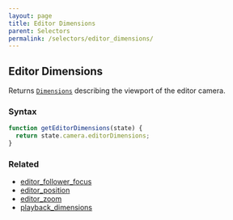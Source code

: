 ```yaml
---
layout: page
title: Editor Dimensions
parent: Selectors
permalink: /selectors/editor_dimensions/
---
```


## Editor Dimensions

Returns [`Dimensions`](../External/dimensions.js) describing the viewport of the editor camera.

### Syntax

```js
function getEditorDimensions(state) {
  return state.camera.editorDimensions;
}
```

### Related

- [editor_follower_focus](./editor_follower_focus.md)
- [editor_position](./editor_position.md)
- [editor_zoom](./editor_zoom.md)
- [playback_dimensions](./playback_dimensions.md)
